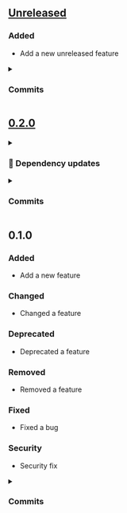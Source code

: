 ## [Unreleased](https://github.com/andrzejressel/pulumi-gestalt/compare/v0.2.0...HEAD)
### Added
- Add a new unreleased feature

<details>
<summary><h3>Commits</h3></summary>

- Some yet unreleased feature [265db74](https://github.com/andrzejressel/pulumi-gestalt/commit/265db7456ab3f0c08a86477f5a8242b9b2a782d7)
</details>

## [0.2.0](https://github.com/andrzejressel/pulumi-gestalt/compare/v0.1.0...v0.2.0)
<details>
<summary><h3>🤖 Dependency updates</h3></summary>

- Some renovate bot commit [f1b0807](https://github.com/andrzejressel/pulumi-gestalt/commit/f1b08079d5e646829a389852ed99172abccac4fd)
</details>

<details>
<summary><h3>Commits</h3></summary>

- Some renovate bot commit [f1b0807](https://github.com/andrzejressel/pulumi-gestalt/commit/f1b08079d5e646829a389852ed99172abccac4fd)
- Some feature [97d09a1](https://github.com/andrzejressel/pulumi-gestalt/commit/97d09a1bf4594d2248b929626c655ba14cb74320)
</details>

## 0.1.0
### Added
- Add a new feature

### Changed
- Changed a feature

### Deprecated
- Deprecated a feature

### Removed
- Removed a feature

### Fixed
- Fixed a bug

### Security
- Security fix

<details>
<summary><h3>Commits</h3></summary>

- Add 6_security.yaml [e15ee78](https://github.com/andrzejressel/pulumi-gestalt/commit/e15ee780e73b146bd54549c789d10a7d803bab22)
- Add 5_fixed.yaml [d8857c8](https://github.com/andrzejressel/pulumi-gestalt/commit/d8857c829c3cc11f29a24135e553b7a619ade850)
- Add 4_removed.yaml [7476be9](https://github.com/andrzejressel/pulumi-gestalt/commit/7476be957a5d5bbadfd481ba9b9b487d1550bcc6)
- Add 3_deprecated.yaml [36f0679](https://github.com/andrzejressel/pulumi-gestalt/commit/36f0679ffd91a7cc0e5ed2febac461914316151b)
- Add 2_changed.yaml [b4a8058](https://github.com/andrzejressel/pulumi-gestalt/commit/b4a80581b912443d35a86143f751782c72835576)
- Add 1_added.yaml [4676cd1](https://github.com/andrzejressel/pulumi-gestalt/commit/4676cd1049f18dff6439ebd3d294ba3415a0ff74)
</details>

